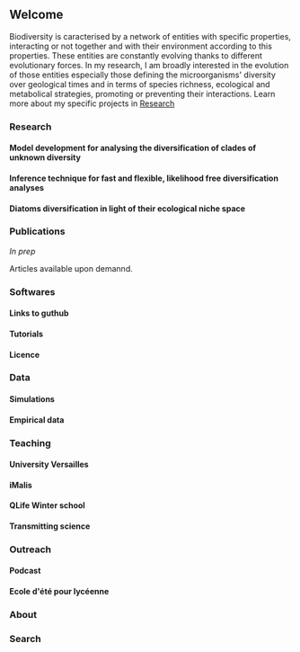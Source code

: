 ## Welcome

Biodiversity is caracterised by a network of entities with specific properties, interacting or not together and with their environment according to this properties. These entities are constantly evolving thanks to different evolutionary forces. In my research, I am broadly interested in the evolution of those entities especially those defining the microorganisms' diversity over geological times and in terms of species richness, ecological and metabolical strategies, promoting or preventing their interactions. Learn more about my specific projects in [Research](put/the/hml.md)

### Research

#### Model development for analysing the diversification of clades of unknown diversity

#### Inference technique for fast and flexible, likelihood free diversification analyses

#### Diatoms diversification in light of their ecological niche space

### Publications

_In prep_

Articles available upon demannd.

### Softwares

#### Links to guthub

#### Tutorials

#### Licence

### Data

#### Simulations

#### Empirical data

### Teaching

#### University Versailles

#### iMalis

#### QLife Winter school

#### Transmitting science

### Outreach

#### Podcast

#### Ecole d'été pour lycéenne

### About

### Search





